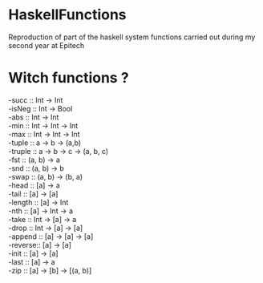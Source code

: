 # HaskellFunctions <br>
Reproduction of part of the haskell system functions carried out during my second year at Epitech <br>
# Witch functions ?

-succ   :: Int -> Int <br>
-isNeg  :: Int -> Bool <br>
-abs    :: Int -> Int <br>
-min    :: Int -> Int -> Int <br>
-max    :: Int -> Int -> Int <br>
-tuple  :: a -> b -> (a,b) <br>
-truple :: a -> b -> c -> (a, b, c) <br>
-fst    :: (a, b) -> a <br>
-snd    :: (a, b) -> b <br>
-swap   :: (a, b) -> (b, a) <br>
-head   :: [a] -> a <br>
-tail   :: [a] -> [a] <br>
-length :: [a] -> Int <br>
-nth    :: [a] -> Int -> a <br>
-take   :: Int -> [a] -> a <br>
-drop   :: Int -> [a] -> [a] <br>
-append :: [a] -> [a] -> [a] <br>
-reverse:: [a] -> [a] <br>
-init   :: [a] -> [a] <br>
-last   :: [a] -> a <br>
-zip    :: [a] -> [b] -> [(a, b)] <br>